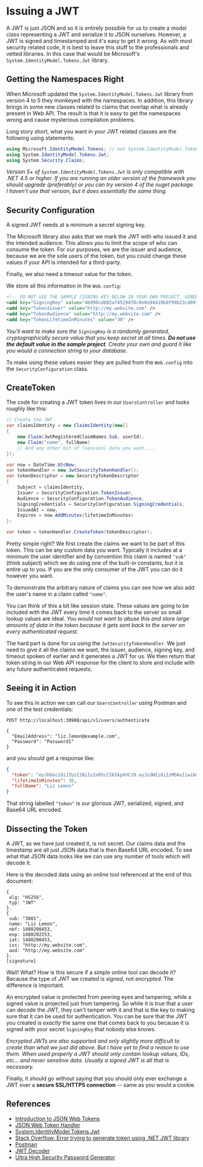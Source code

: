 # Issuing a JWT

A JWT is just JSON and so it is entirely possible for us to create a model class representing a JWT and serialize it to JSON ourselves.
However, a JWT is signed and timestamped and it's easy to get it wrong.
As with most security related code, it is best to leave this stuff to the professionals and vetted libraries.
In this case that would be Microsoft's `System.IdentityModel.Tokens.Jwt` library.

## Getting the Namespaces Right

When Microsoft updated the `System.IdentityModel.Tokens.Jwt` library from version 4 to 5 they monkeyed with the namespaces.
In addition, this library brings in some new classes related to claims that overlap what is already present in Web API.
The result is that it is easy to get the namespaces wrong and cause mysterious compilation problems.

Long story short, what you want in your JWT related classes are the following using statements:

```cs
using Microsoft.IdentityModel.Tokens; // not System.IdentityModel.Tokens
using System.IdentityModel.Tokens.Jwt;
using System.Security.Claims;
```

*Version 5+ of `System.IdentityModel.Tokens.Jwt` is only compatible with .NET 4.5 or higher.
If you are running an older version of the framework you should upgrade (preferably) or you can try version 4 of the nuget package.
I haven't use that version, but it does essentially the same thing.*

## Security Configuration

A signed JWT needs at a minimum a secret signing key.

The Microsoft library also asks that we mark the JWT with who issued it and the intended audience.
This allows you to limit the scope of who can consume the token.
For our purposes, we are the issuer and audience, because we are the sole users of the token, but you could change these values if your API is intended for a third-party.

Finally, we also need a timeout value for the token.

We store all this information in the `Web.config`:

```xml
<!-- DO NOT USE THE SAMPLE SIGNING KEY BELOW IN YOUR OWN PROJECT. GENERATE YOUR OWN. -->
<add key="SigningKey" value="4b990cd882af4519878c8e0a94419b0f90b23cd097c8226192ce22d9a619733a" />
<add key="TokenIssuer" value="http://my.website.com" />
<add key="TokenAudience" value="http://my.website.com" />
<add key="TokenLifetimeInMinutes" value="30" />
```

*You'll want to make sure the `SigningKey` is a randomly generated, cryptographically secure value that you keep secret at all times.
**Do not use the default value in the sample project**. Create your own and guard it like you would a connection string to your database.*

To make using these values easier they are pulled from the `Web.config` into the `SecurityConfiguration` class.

## CreateToken

The code for creating a JWT token lives in our `UsersController` and looks roughly like this:

```cs
// Create the JWT
var claimsIdentity = new ClaimsIdentity(new[]
{
    new Claim(JwtRegisteredClaimNames.Sub, userId),
    new Claim("name", fullName)
    // And any other bit of (session) data you want....
});

var now = DateTime.UtcNow;
var tokenHandler = new JwtSecurityTokenHandler();
var tokenDescriptor = new SecurityTokenDescriptor
{
    Subject = claimsIdentity,
    Issuer = SecurityConfiguration.TokenIssuer,
    Audience = SecurityConfiguration.TokenAudience,
    SigningCredentials = SecurityConfiguration.SigningCredentials,
    IssuedAt = now,
    Expires = now.AddMinutes(lifetimeInMinutes)
};

var token = tokenHandler.CreateToken(tokenDescriptor);
```

Pretty simple right? We first create the claims we want to be part of this token.
This can be any custom data you want.
Typically it includes at a minimum the user identifier and by convention this claim is named `"sub"` (think subject) which we do using one of the built-in constants, but it is entire up to you.
If you are the only consumer of the JWT you can do it however you want.

To demonstrate the arbitrary nature of claims you can see how we also add the user's name in a claim called `"name"`.

You can think of this a bit like session state.
These values are going to be included with the JWT every time it comes back to the server so small lookup values are ideal.
*You would not want to abuse this and store large amounts of data in the token because it gets sent back to the server on every authenticated request.*


The hard part is done for us using the `JwtSecurityTokenHandler`.
We just need to give it all the claims we want, the issuer, audience, signing key, and timeout spoken of earlier and it generates a JWT for us.
We then return that token string in our Web API response for the client to store and include with any future authenticated requests.

## Seeing it in Action

To see this in action we can call our `UsersController` using Postman and one of the test credentials:

```
POST http://localhost:30908/api/v1/users/authenticate

{
  "EmailAddress": "liz.lemon@example.com",
  "Password": "Password1"
}
```

and you should get a response like:

```json
{
  "token": "eyJhbGciOiJIUzI1NiIsInR5cCI6IkpXVCJ9.eyJzdWIiOiIzMDAxIiwibmFtZSI6IkxpeiBMZW1vbiIsIm5iZiI6MTQ4MDIwMDQ1MywiZXhwIjoxNDgwMjAyMjUzLCJpYXQiOjE0ODAyMDA0NTMsImlzcyI6Imh0dHA6Ly9teS53ZWJzaXRlLmNvbSIsImF1ZCI6Imh0dHA6Ly9teS53ZWJzaXRlLmNvbSJ9.JPMnq7f_GTUwzVB8qaVH6ejFA2XWwdty3uXnh8bcgjg",
  "lifetimeInMinutes": 30,
  "fullName": "Liz Lemon"
}
```

That string labelled `"token"` is our glorious JWT, serialized, signed, and Base64 URL encoded.

## Dissecting the Token

A JWT, as we have just created it, is not secret.
Our claims data and the timestamp are all just JSON data that is then Base64 URL encoded.
To see what that JSON data looks like we can use any number of tools which will decode it.

Here is the decoded data using an online tool referenced at the end of this document:

```
{
 alg: "HS256",
 typ: "JWT"
}.
{
 sub: "3001",
 name: "Liz Lemon",
 nbf: 1480200453,
 exp: 1480202253,
 iat: 1480200453,
 iss: "http://my.website.com",
 aud: "http://my.website.com"
}.
[signature]
```

Wait! What? How is this secure if a simple online tool can decode it?
Because the type of JWT we created is *signed*, not *encrypted*.
The difference is important.

An encrypted value is protected from peering eyes and tampering, while a signed value is projected just from tampering.
So while it is true that a user can decode the JWT, they can't tamper with it and that is the key to making sure that it can be used for authentication.
You can be sure that the JWT you created is *exactly* the same one that comes back to you because it is signed with your secret `SigningKey` that nobody else knows.

*Encrypted JWTs are also supported and only slightly more difficult to create than what we just did above.
But I have yet to find a reason to use them.
When used properly a JWT should only contain lookup values, IDs, etc... and never sensitive data.
Usually a signed JWT is all that is necessary.*

Finally, it should go without saying that you should only ever exchange a JWT over a **secure SSL/HTTPS connection** -- same as you would a cookie.

## References

* [Introduction to JSON Web Tokens](https://jwt.io/introduction/)
* [JSON Web Token Handler](https://msdn.microsoft.com/en-us/library/dn205065(v=vs.110).aspx)
* [System.IdentityModel.Tokens.Jwt](https://www.nuget.org/packages/System.IdentityModel.Tokens.Jwt/)
* [Stack Overflow: Error trying to generate token using .NET JWT library](http://stackoverflow.com/a/38364979)
* [Postman](https://www.getpostman.com/)
* [JWT Decoder](http://calebb.net/)
* [Ultra High Security Password Generator](https://www.grc.com/passwords.htm)
